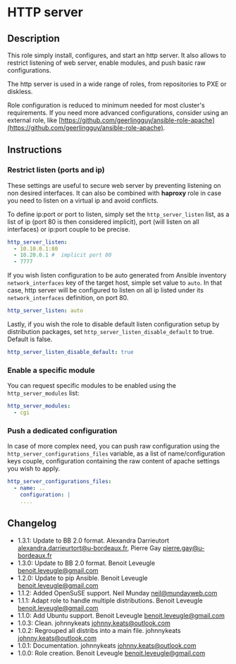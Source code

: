 # HTTP server

## Description

This role simply install, configures, and start an http server. It also allows to restrict listening of web server, enable modules, and push basic raw configurations.

The http server is used in a wide range of roles, from repositories to PXE or diskless.

Role configuration is reduced to minimum needed for most cluster's requirements.
If you need more advanced configurations, consider using an external role, like [https://github.com/geerlingguy/ansible-role-apache](https://github.com/geerlingguy/ansible-role-apache).

## Instructions

### Restrict listen (ports and ip)

These settings are useful to secure web server by preventing listening on non desired interfaces. It can also be combined with **haproxy** role in case you need to listen on a virtual ip and avoid conflicts.

To define ip:port or port to listen, simply set the `http_server_listen` list, as a list of ip (port 80 is then considered implicit), port (will listen on all interfaces) or ip:port couple to be precise.

```yaml
http_server_listen:
  - 10.10.0.1:80
  - 10.20.0.1 #  implicit port 80
  - 7777
```

If you wish listen configuration to be auto generated from Ansible inventory `network_interfaces` key of the target host, simple set value to `auto`. In that case, http server will be configured to listen on all ip listed under its `network_interfaces` definition, on port 80.

```yaml
http_server_listen: auto
```

Lastly, if you wish the role to disable default listen configuration setup by distribution packages, set `http_server_listen_disable_default` to true. Default is false.

```yaml
http_server_listen_disable_default: true
```

### Enable a specific module

You can request specific modules to be enabled using the `http_server_modules` list:

```yaml
http_server_modules:
  - cgi
```

### Push a dedicated configuration

In case of more complex need, you can push raw configuration using the `http_server_configurations_files` variable, as a list of name/configuration keys couple, configuration containing the raw content of apache settings you wish to apply.

```yaml
http_server_configurations_files:
  - name: ..
    configuration: |
    ....
```

## Changelog

* 1.3.1: Update to BB 2.0 format. Alexandra Darrieutort <alexandra.darrieurtort@u-bordeaux.fr>, Pierre Gay <pierre.gay@u-bordeaux.fr>
* 1.3.0: Update to BB 2.0 format. Benoit Leveugle <benoit.leveugle@gmail.com>
* 1.2.0: Update to pip Ansible. Benoit Leveugle <benoit.leveugle@gmail.com>
* 1.1.2: Added OpenSuSE support. Neil Munday <neil@mundayweb.com>
* 1.1.1: Adapt role to handle multiple distributions. Benoit Leveugle <benoit.leveugle@gmail.com>
* 1.1.0: Add Ubuntu support. Benoit Leveugle <benoit.leveugle@gmail.com>
* 1.0.3: Clean. johnnykeats <johnny.keats@outlook.com>
* 1.0.2: Regrouped all distribs into a main file. johnnykeats <johnny.keats@outlook.com>
* 1.0.1: Documentation. johnnykeats <johnny.keats@outlook.com>
* 1.0.0: Role creation. Benoit Leveugle <benoit.leveugle@gmail.com>
